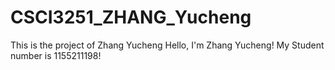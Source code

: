 # CSCI3251_ZHANG_Yucheng
This is the project of Zhang Yucheng
Hello, I'm Zhang Yucheng!
My Student number is 1155211198!
